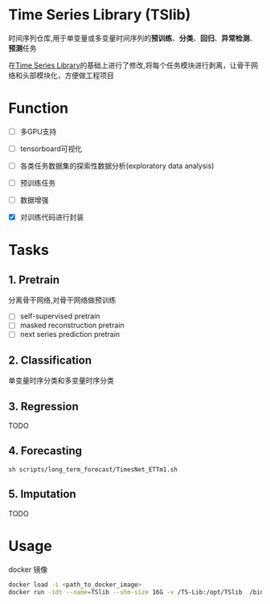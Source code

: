 # Time Series Library (TSlib)
时间序列仓库,用于单变量或多变量时间序列的**预训练**、**分类**、**回归**、**异常检测**、**预测**任务

在[Time Series Library](https://github.com/thuml/Time-Series-Library)的基础上进行了修改,将每个任务模块进行剥离，让骨干网络和头部模块化，方便做工程项目

# Function
- [ ] 多GPU支持
- [ ] tensorboard可视化
- [ ] 各类任务数据集的探索性数据分析(exploratory data analysis)
- [ ] 预训练任务
- [ ] 数据增强
 
- [x] 对训练代码进行封装
# Tasks

## 1. Pretrain
分离骨干网络,对骨干网络做预训练
- [ ] self-supervised pretrain
- [ ] masked reconstruction pretrain
- [ ] next series prediction pretrain

## 2. Classification
单变量时序分类和多变量时序分类

## 3. Regression
TODO

## 4. Forecasting
```
sh scripts/long_term_forecast/TimesNet_ETTm1.sh
```

## 5. Imputation
TODO

# Usage
docker 镜像
```bash
docker load -i <path_to_docker_image>
docker run -idt --name=TSlib --shm-size 16G -v /TS-Lib:/opt/TSlib  /bin/bash
```
